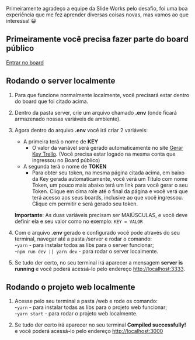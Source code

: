 Primeiramente agradeço a equipe da Slide Works pelo desafio, foi uma boa experiência que me fez aprender diversas coisas novas, mas vamos ao que interessa! :grinning:

## Primeiramente você precisa fazer parte do board público

[Entrar no board](https://trello.com/invite/b/fq0LD0xB/4a03e1086def5bef2b1741cb7b14a068/prova-t%C3%A9cnica-slide-works)

## Rodando o server localmente

1. Para que funcione normalmente localmente, você precisará estar dentro do board que foi citado acima.

2. Dentro da pasta server, crie um arquivo chamado **.env** (onde ficará armazenado nossas variáveis de ambiente).

3. Agora dentro do arquivo **.env** você irá criar 2 variáveis:

   - A primeira terá o nome de **KEY**
     - O valor da variável será gerado automaticamente no site [Gerar Key Trello](https://trello.com/app-key). (Você precisa estar logado na mesma conta que ingressou no Board público)
   - A segunda terá o nome de **TOKEN**
     - Para obter seu token, na mesma página citada acima, em baixo da Key gerada automaticamente, você verá um Título com nome Token, um pouco mais abaixo terá um link para você gerar o seu Token.
       Clique em cima role até o final da página e você verá que terá acesso aos seus boards, inclusive ao que você ingressou. Clique em permitir e será gerado seu token.

   **Importante**: As duas variáveis precisam ser MAIÚSCULAS, e você deve definir ela e seu valor como no exemplo: `KEY = VALOR`

4. Com o arquivo **.env** gerado e configurado você pode através do seu terminal, navegar até a pasta /server e rodar o comando: <br />
   -`yarn` - para instalar todos as libs para o server funcionar; <br />
   -`npm run dev || yarn dev` - para rodar o server localmente.

5. Se tudo der certo, no seu terminal irá aparecer a mensagem **server is running** e você poderá acessá-lo pelo endereço [http://localhost:3333](http://localhost:3333).

## Rodando o projeto web localmente

1. Acesse pelo seu terminal a pasta /web e rode os comando: <br />
   -`yarn` - para instalar todas as libs para o projeto web funcionar; <br />
   -`yarn start` - para rodar o projeto web localmente.

2. Se tudo der certo irá aparecer no seu terminal **Compiled successfully!** e você poderá acessá-lo pelo endereço [http://localhost:3000](http://localhost:3000)

